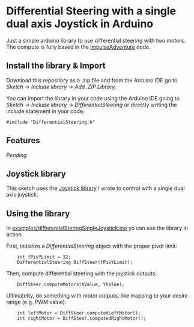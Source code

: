 # Differential Steering with a single dual axis Joystick in Arduino
Just a simple arduino library to use differential steering with two motors. The compute is fully based in the [impulseAdventure](https://www.impulseadventure.com/elec/robot-differential-steering.html) code.

## Install the library & Import
Download this repository as a .zip file and from the Arduino IDE go to *Sketch -> Include library -> Add .ZIP Library*.

You can import the library in your code using the Arduino IDE going to *Sketch -> Include library -> DifferentialSteering*
or directly writing the include statement in your code:
```
#include "DifferentialSteering.h"
```
## Features
*Pending*

## Joystick library
This sketch uses the [Joystick library](https://github.com/edumardo/Joystick) I wrote to control with a single dual axis joystick.

## Using the library
In [examples/differentialSteringSingleJoystick.ino](examples/differentialSteringSingleJoystick.ino) yo can see the library in action.

First, initialize a *DifferentialSteering* object with the proper pivot limit:
```
    int fPivYLimit = 32;
    DifferentialSteering DiffSteer(fPivYLimit);
```
Then, compute differential steering with the joystick outputs:
```
    DiffSteer.computeMotors(XValue, YValue);
```
Ultimatelty, do something with motor outputs, like mapping to your desire range (e.g. PWM value):
```
    int leftMotor = DiffSteer.computedLeftMotor();
    int rightMotor = DiffSteer.computedRightMotor();
```
